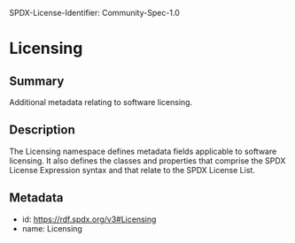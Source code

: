 SPDX-License-Identifier: Community-Spec-1.0

# Licensing

## Summary

Additional metadata relating to software licensing.

## Description

The Licensing namespace defines metadata fields applicable to software
licensing. It also defines the classes and properties that comprise the
SPDX License Expression syntax and that relate to the SPDX License List.

## Metadata

- id: https://rdf.spdx.org/v3#Licensing
- name: Licensing

